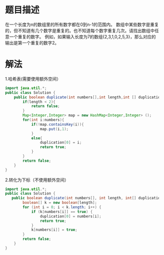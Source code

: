 # 题目描述
在一个长度为n的数组里的所有数字都在0到n-1的范围内。 数组中某些数字是重复的，但不知道有几个数字是重复的。也不知道每个数字重复几次。请找出数组中任意一个重复的数字。 例如，如果输入长度为7的数组{2,3,1,0,2,5,3}，那么对应的输出是第一个重复的数字2。

# 解法
1.哈希表(需要使用额外空间）

```java
import java.util.*;
public class Solution {
    public boolean duplicate(int numbers[],int length,int [] duplication) {
        if(length < 2){
            return false;
        }
        Map<Integer,Integer> map = new HashMap<Integer,Integer> ();
        for(int i:numbers){
            if(!map.containsKey(i)){
                map.put(i,1);
            }
            else{
                duplication[0] = i;
                return true;
            }
        }
        return false;
    }
}
```
2.转化为下标（不使用额外空间）

```java
import java.util.*;
public class Solution {
   public boolean duplicate(int numbers[], int length, int[] duplication) {
        boolean[] k = new boolean[length];
        for (int i = 0; i < k.length; i++) {
            if (k[numbers[i]] == true) {
                duplication[0] = numbers[i];
                return true;
            }
            k[numbers[i]] = true;
        }
        return false;
    }
}
```
